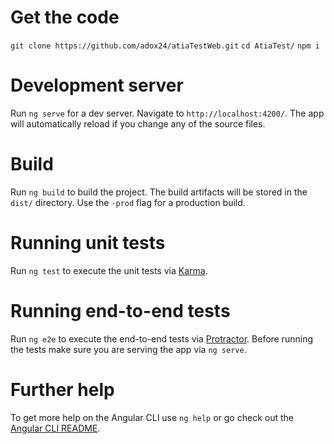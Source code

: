 
# Get the code

`git clone https://github.com/adox24/atiaTestWeb.git`
`cd AtiaTest/`
`npm i`

# Development server

Run `ng serve` for a dev server. Navigate to `http://localhost:4200/`. The app will automatically reload if you change any of the source files.

# Build

Run `ng build` to build the project. The build artifacts will be stored in the `dist/` directory. Use the `-prod` flag for a production build.

# Running unit tests

Run `ng test` to execute the unit tests via [Karma](https://karma-runner.github.io).

# Running end-to-end tests

Run `ng e2e` to execute the end-to-end tests via [Protractor](http://www.protractortest.org/).
Before running the tests make sure you are serving the app via `ng serve`.

# Further help

To get more help on the Angular CLI use `ng help` or go check out the [Angular CLI README](https://github.com/angular/angular-cli/blob/master/README.md).

